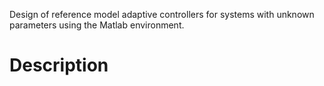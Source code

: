 Design of reference model adaptive controllers for systems with unknown parameters using the Matlab environment.

# Description

